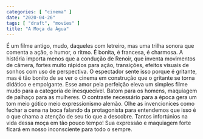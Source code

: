 ```yaml
---
categories: [ "cinema" ]
date: "2020-04-26"
tags: [ "draft", "movies" ]
title: "A Moça da Água"
---
```

É um filme antigo, mudo, daqueles com letreiro, mas uma trilha sonora que
comenta a ação, o humor, o ritmo. É bonita, é francesa, é charmosa. A
história importa menos que a condução de Renoir, que inventa movimentos
de câmera, fortes muito rápidos para ação, transições, efeitos
visuais de sonhos com uso de perspectiva. O espectador sente isso porque
é gritante, mas é tão bonito de se ver o cinema em construção que
o gritante se torna didático e empolgante. Esse amor pela perfeição
eleva um simples filme mudo para a categoria de inesquecível. Batom
para os homens, maquiagem de palhaço para as mulheres. O contraste
necessário para a época gera um tom meio gótico meio expressionismo
alemão. Olhe as invencionices como fechar a cena na boca falando da
protagonista para entendemos que isso é o que chama a atenção de seu
tio que a descobre. Tantos infortúnios na vida dessa moça em tão pouco
tempo! Sua expressão e maquiagem forte ficará em nosso inconsciente
para todo o sempre.
